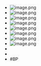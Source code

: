 - ![image.png](image_1751208798134_0.png)
- ![image.png](image_1751208812076_0.png)
- ![image.png](image_1751208849136_0.png)
- ![image.png](image_1751208891267_0.png)
- ![image.png](image_1751208901262_0.png)
- ![image.png](image_1751208908320_0.png)
- ![image.png](image_1751208917433_0.png)
- ![image.png](image_1751208924738_0.png)
-
-
- #BP